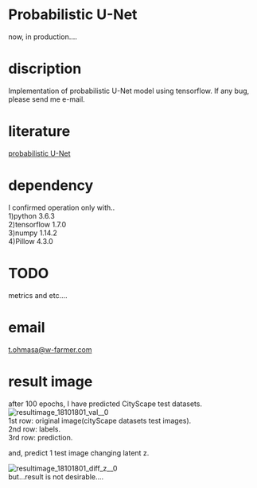 # Probabilistic U-Net    
now, in production....

# discription  
 Implementation of probabilistic U-Net model using tensorflow.   If any bug, please send me e-mail.  
 
# literature  
 [probabilistic U-Net](https://arxiv.org/abs/1806.05034)  

# dependency  
I confirmed operation only with..   
1)python 3.6.3  
2)tensorflow 1.7.0  
3)numpy 1.14.2    
4)Pillow 4.3.0  

# TODO  
metrics and etc....  

# email  
t.ohmasa@w-farmer.com  

# result image  
after 100 epochs, I have predicted CityScape test datasets.  
![resultimage_18101801_val__0](https://user-images.githubusercontent.com/15444879/47130272-dcd9e500-d2d3-11e8-8d5e-19c487a301f7.png)  
1st row: original image(cityScape datasets test images).  
2nd row: labels.  
3rd row: prediction.  

and, predict 1 test image changing latent z.  

![resultimage_18101801_diff_z__0](https://user-images.githubusercontent.com/15444879/47130282-e400f300-d2d3-11e8-981d-7f10fa52673c.png)  
but...result is not desirable....  
